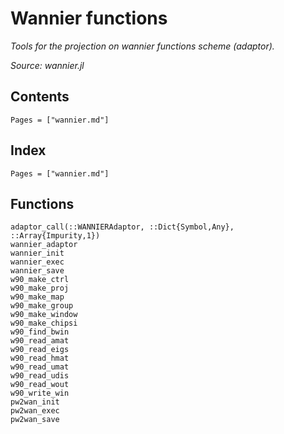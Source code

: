 # Wannier functions

*Tools for the projection on wannier functions scheme (adaptor).*

*Source: wannier.jl*

## Contents

```@contents
Pages = ["wannier.md"]
```

## Index

```@index
Pages = ["wannier.md"]
```

## Functions

```@docs
adaptor_call(::WANNIERAdaptor, ::Dict{Symbol,Any}, ::Array{Impurity,1})
wannier_adaptor
wannier_init
wannier_exec
wannier_save
w90_make_ctrl
w90_make_proj
w90_make_map
w90_make_group
w90_make_window
w90_make_chipsi
w90_find_bwin
w90_read_amat
w90_read_eigs
w90_read_hmat
w90_read_umat
w90_read_udis
w90_read_wout
w90_write_win
pw2wan_init
pw2wan_exec
pw2wan_save
```
